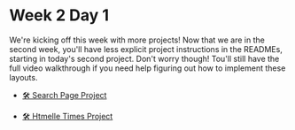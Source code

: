# Week 2 Day 1

We're kicking off this week with more projects! Now that we are in the second week, you'll have less
explicit project instructions in the READMEs, starting in today's second project. Don't worry
though! Tou'll still have the full video walkthrough if you need help figuring out how to implement
these layouts.

- [🛠️ Search Page Project](./search_page_project/)

- [🛠️ Htmelle Times Project](./htmelle_times_project/)
